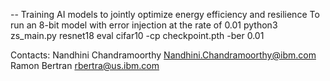-- Training AI models to jointly optimize energy efficiency and resilience
To run an 8-bit model with error injection at the rate of 0.01
python3 zs_main.py resnet18 eval cifar10 -cp checkpoint.pth -ber 0.01

Contacts:
Nandhini Chandramoorthy <Nandhini.Chandramoorthy@ibm.com> 
Ramon Bertran <rbertra@us.ibm.com>


